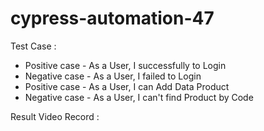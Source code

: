 # cypress-automation-47
Test Case :

- Positive case - As a User, I successfully to Login
- Negative case - As a User, I failed to Login
- Positive case - As a User, I can Add Data Product
- Negative case - As a User, I can't find Product by Code

Result Video Record :